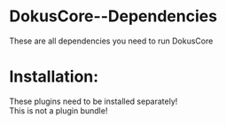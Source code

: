 # DokusCore--Dependencies
These are all dependencies you need to run DokusCore

# Installation:
These plugins need to be installed separately!<br>
This is not a plugin bundle!
